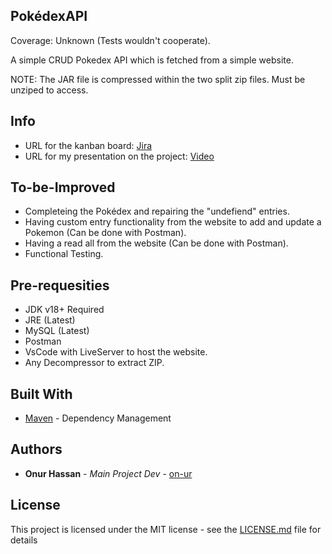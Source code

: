 ## PokédexAPI

Coverage: Unknown (Tests wouldn't cooperate).

A simple CRUD Pokedex API which is fetched from a simple website.

NOTE: The JAR file is compressed within the two split zip files. Must be unziped to access.

## Info

* URL for the kanban board: [Jira](https://och.atlassian.net/jira/software/projects/POK/boards/2)
* URL for my presentation on the project: [Video](https://ufile.io/hzfqv343)

## To-be-Improved

* Completeing the Pokédex and repairing the "undefiend" entries.
* Having custom entry functionality from the website to add and update a Pokemon (Can be done with Postman).
* Having a read all from the website (Can be done with Postman).
* Functional Testing.

## Pre-requesities 

* JDK v18+ Required
* JRE (Latest)
* MySQL (Latest)
* Postman 
* VsCode with LiveServer to host the website.
* Any Decompressor to extract ZIP.

## Built With

* [Maven](https://maven.apache.org/) - Dependency Management


## Authors

* **Onur Hassan** - *Main Project Dev* - [on-ur](https://github.com/on-ur)

## License

This project is licensed under the MIT license - see the [LICENSE.md](LICENSE.md) file for details 
